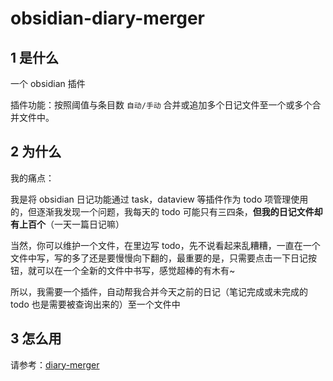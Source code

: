 # obsidian-diary-merger

## 1 是什么

一个 obsidian 插件

插件功能：按照阈值与条目数 `自动/手动` 合并或追加多个日记文件至一个或多个合并文件中。

## 2 为什么

我的痛点：

我是将 obsidian 日记功能通过 task，dataview 等插件作为 todo 项管理使用的，但逐渐我发现一个问题，我每天的 todo 可能只有三四条，**但我的日记文件却有上百个**（一天一篇日记嘛）

当然，你可以维护一个文件，在里边写 todo，先不说看起来乱糟糟，一直在一个文件中写，写的多了还是要慢慢向下翻的，最重要的是，只需要点击一下日记按钮，就可以在一个全新的文件中书写，感觉超棒的有木有~

所以，我需要一个插件，自动帮我合并今天之前的日记（笔记完成或未完成的 todo 也是需要被查询出来的）至一个文件中

## 3 怎么用

请参考：[diary-merger](https://github.com/lspzc/obsidian-diary-merger/blob/master/documentation/%E6%8F%92%E4%BB%B6%EF%BC%9ADiary%20Merger%20%E8%AF%B4%E6%98%8E%E6%96%87%E6%A1%A3.md
)
